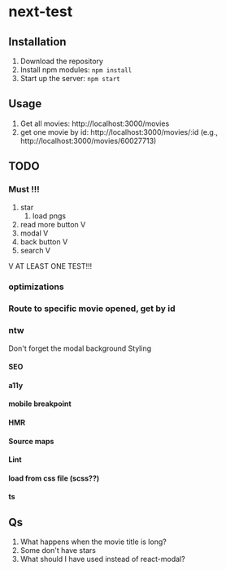 # next-test

## Installation
1. Download the repository
2. Install npm modules: `npm install`
3. Start up the server: `npm start`

## Usage
1. Get all movies: http://localhost:3000/movies
2. get one movie by id: http://localhost:3000/movies/:id (e.g., http://localhost:3000/movies/60027713)

## TODO
### Must !!!
1. star
   1. load pngs
2. read more button V
3. modal V
4. back button V
5. search V

V AT LEAST ONE TEST!!!

### optimizations
### Route to specific movie opened, get by id

### ntw

Don't forget the modal background
Styling

#### SEO
#### a11y
#### mobile breakpoint

#### HMR
#### Source maps
#### Lint
#### load from css file (scss??)
#### ts

## Qs
1. What happens when the movie title is long?
2. Some don't have stars
3. What should I have used instead of react-modal?